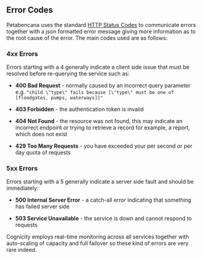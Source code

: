 ## Error Codes

Petabencana uses the standard [HTTP Status Codes](https://en.wikipedia.org/wiki/List_of_HTTP_status_codes) to communicate errors together with a json formatted error message giving more information as to the root cause of the error.  The main codes used are as follows:

### 4xx Errors

Errors starting with a 4 generally indicate a client side issue that must be resolved before re-querying the service such as:

* **400 Bad Request** - normally caused by an incorrect query parameter e.g. `"child \"type\" fails because [\"type\" must be one of [floodgates, pumps, waterways]]"`

* **403 Forbidden** - the authentication token is invalid

* **404 Not Found** - the resource was not found, this may indicate an incorrect endpoint or trying to retrieve a record for example, a report, which does not exist

* **429 Too Many Requests** - you have exceeded your per second or per day quota of requests


### 5xx Errors

Errors starting with a 5 generally indicate a server side fault and should be immediately:

* **500 Internal Server Error** - a catch-all error indicating that something has failed server side

* **503 Service Unavailable** - the service is down and cannot respond to requests


Cognicity employs real-time monitoring across all services together with auto-scaling of capacity and full failover so these kind of errors are very rare indeed.

